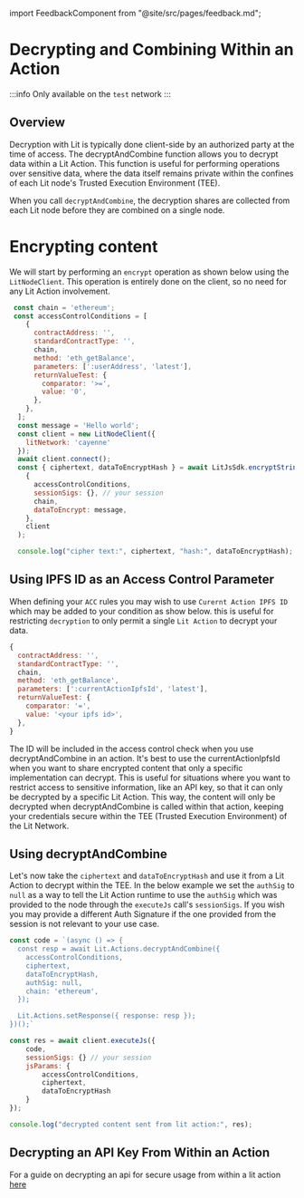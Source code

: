 import FeedbackComponent from "@site/src/pages/feedback.md";

# Decrypting and Combining Within an Action

:::info
Only available on the `test` network
:::

## Overview

Decryption with Lit is typically done client-side by an authorized party at the time of access. The decryptAndCombine function allows you to decrypt data within a Lit Action. This function is useful for performing operations over sensitive data, where the data itself remains private within the confines of each Lit node's Trusted Execution Environment (TEE).

When you call `decryptAndCombine`, the decryption shares are collected from each Lit node before they are combined on a single node.


# Encrypting content
We will start by performing an `encrypt` operation as shown below using the `LitNodeClient`. This operation is entirely done on the client, so no need for any Lit Action involvement.

```js
 const chain = 'ethereum';
 const accessControlConditions = [
    {
      contractAddress: '',
      standardContractType: '',
      chain,
      method: 'eth_getBalance',
      parameters: [':userAddress', 'latest'],
      returnValueTest: {
        comparator: '>=',
        value: '0',
      },
    },
  ];
  const message = 'Hello world';
  const client = new LitNodeClient({
    litNetwork: 'cayenne'
  });
  await client.connect();
  const { ciphertext, dataToEncryptHash } = await LitJsSdk.encryptString(
    {
      accessControlConditions,
      sessionSigs: {}, // your session
      chain,
      dataToEncrypt: message,
    },
    client
  );

  console.log("cipher text:", ciphertext, "hash:", dataToEncryptHash);
```

## Using IPFS ID as an Access Control Parameter
When defining your `ACC` rules you may wish to use `Curernt Action IPFS ID` which may be added to your condition as show below. this is useful for restricting `decryption` to only permit a single `Lit Action` to decrypt your data.

```js
{
  contractAddress: '',
  standardContractType: '',
  chain,
  method: 'eth_getBalance',
  parameters: [':currentActionIpfsId', 'latest'],
  returnValueTest: {
    comparator: '=',
    value: '<your ipfs id>',
  },
}
```

The ID will be included in the access control check when you use decryptAndCombine in an action. It's best to use the currentActionIpfsId when you want to share encrypted content that only a specific implementation can decrypt. This is useful for situations where you want to restrict access to sensitive information, like an API key, so that it can only be decrypted by a specific Lit Action. This way, the content will only be decrypted when decryptAndCombine is called within that action, keeping your credentials secure within the TEE (Trusted Execution Environment) of the Lit Network.

## Using decryptAndCombine

Let's now take the `ciphertext` and `dataToEncryptHash` and use it from a Lit Action to decrypt within the TEE.
In the below example we set the `authSig` to `null` as a way to tell the Lit Action runtime to use the `authSig` which was provided to the node through the `executeJs` call's `sessionSigs`.
If you wish you may provide a different Auth Signature if the one provided from the session is not relevant to your use case. 
```js
const code = `(async () => {
  const resp = await Lit.Actions.decryptAndCombine({
    accessControlConditions,
    ciphertext,
    dataToEncryptHash,
    authSig: null,
    chain: 'ethereum',
  });

  Lit.Actions.setResponse({ response: resp });
})();`

const res = await client.executeJs({
    code,
    sessionSigs: {} // your session
    jsParams: {
        accessControlConditions,
        ciphertext,
        dataToEncryptHash
    }
});

console.log("decrypted content sent from lit action:", res);
```


## Decrypting an API Key From Within an Action
For a guide on decrypting an api for secure usage from within a lit action [here](https://github.com/LIT-Protocol/developer-guides-code/tree/master/decrypt-api-key-in-action)
